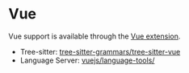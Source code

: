 ﻿# Vue

Vue support is available through the [Vue extension](https://github.com/CodeOrbit-extensions/vue).

- Tree-sitter: [tree-sitter-grammars/tree-sitter-vue](https://github.com/tree-sitter-grammars/tree-sitter-vue)
- Language Server: [vuejs/language-tools/](https://github.com/vuejs/language-tools/)
